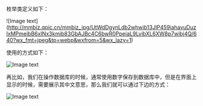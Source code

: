 枚举类定义如下：<br>

![Image text]
(http://mmbiz.qpic.cn/mmbiz_jpg/UtWdDgynLdb2whwib13JlP459iahavuDuzIxMPmeibB6xINx3kmib83GbAJBc4C6bwR0PpeiaL9LvibXL6XW8p7wibj4Q/640?wx_fmt=jpeg&tp=webp&wxfrom=5&wx_lazy=1)


使用的方式如下：<br>

![Image text](http://mmbiz.qpic.cn/mmbiz_jpg/UtWdDgynLdb2whwib13JlP459iahavuDuzIWdYcCFgy7wZjib38fYleSHYrHwiceiaHiaZWZYXHjmTS5FY13FHRllu9A/640?wx_fmt=jpeg&tp=webp&wxfrom=5&wx_lazy=1)

再比如，我们在操作数据库的时候，通常使用数字保存到数据库中，但是在界面上显示的时候，需要展示其中文意思，那么我们就可以通过下边的方式：<br>

![Image text](http://mmbiz.qpic.cn/mmbiz_jpg/UtWdDgynLdb2whwib13JlP459iahavuDuzEialdl8Mub39olrF6TeDgkNuPxnumvmBAZ6JXTEDTFuyBfRRlAPMyicw/640?wx_fmt=jpeg&tp=webp&wxfrom=5&wx_lazy=1)


